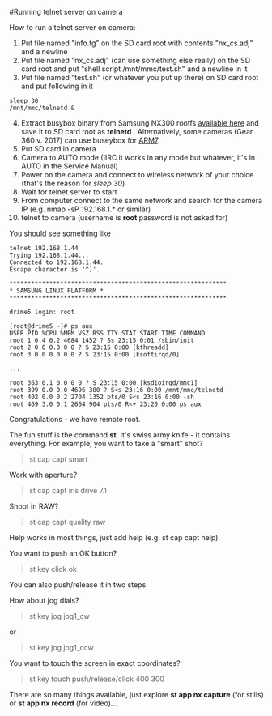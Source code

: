 #Running telnet server on camera

How to run a telnet server on camera:
  1. Put file named "info.tg" on the SD card root with contents "nx_cs.adj" and a newline
  2. Put file named "nx_cs.adj" (can use something else really) on the SD card root and put "shell script /mnt/mmc/test.sh" and a newline in it
  3. Put file named "test.sh" (or whatever you put up there) on SD card root and put following in it
```
sleep 30
/mnt/mmc/telnetd &
```
  4. Extract busybox binary from Samsung NX300 rootfs [available here](http://opensource.samsung.com/reception/receptionSub.do?method=sub&sub=F&searchValue=nx300) and save it to SD card root as **telnetd** . Alternatively, some cameras (Gear 360 v. 2017) can use buseybox for [ARM7](https://busybox.net/downloads/binaries/1.21.1/).
  5. Put SD card in camera
  5. Camera to AUTO mode (IIRC it works in any mode but whatever, it's in AUTO in the Service Manual)
  6. Power on the camera and connect to wireless network of your choice (that's the reason for *sleep 30*)
  7. Wait for telnet server to start
  8. From computer connect to the same network and search for the camera IP (e.g. nmap -sP 192.168.1.* or similar)
  9. telnet to camera (username is **root** password is not asked for)

You should see something like
```
telnet 192.168.1.44
Trying 192.168.1.44...
Connected to 192.168.1.44.
Escape character is '^]'.

************************************************************
* SAMSUNG LINUX PLATFORM *
************************************************************

drime5 login: root

[root@drime5 ~]# ps aux
USER PID %CPU %MEM VSZ RSS TTY STAT START TIME COMMAND
root 1 0.4 0.2 4684 1452 ? Ss 23:15 0:01 /sbin/init
root 2 0.0 0.0 0 0 ? S 23:15 0:00 [kthreadd]
root 3 0.0 0.0 0 0 ? S 23:15 0:00 [ksoftirqd/0]

...

root 363 0.1 0.0 0 0 ? S 23:15 0:00 [ksdioirqd/mmc1]
root 399 0.0 0.0 4696 380 ? S<s 23:16 0:00 /mnt/mmc/telnetd
root 402 0.0 0.2 2704 1352 pts/0 S<s 23:16 0:00 -sh
root 469 3.0 0.1 2664 904 pts/0 R<+ 23:20 0:00 ps aux
```
Congratulations - we have remote root.

The fun stuff is the command **st**. It's swiss army knife - it contains everything. For example, you want to take a "smart" shot?

> st cap capt smart

Work with aperture?

> st cap capt iris drive 7.1

Shoot in RAW?

> st cap capt quality raw

Help works in most things, just add help (e.g. st cap capt help).

You want to push an OK button?

> st key click ok

You can also push/release it in two steps.

How about jog dials?

> st key jog jog1_cw 

or 
> st key jog jog1_ccw

You want to touch the screen in exact coordinates?

> st key touch push/release/click 400 300

There are so many things available, just explore **st app nx capture** (for stills) or **st app nx record** (for video)...
